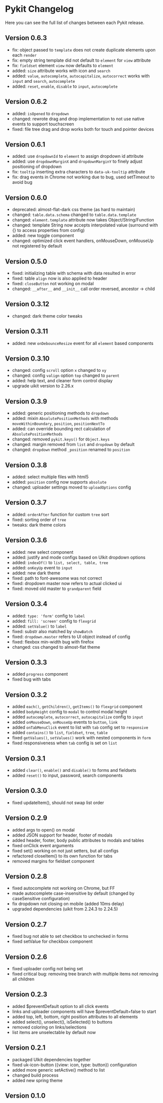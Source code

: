 Pykit Changelog
===============

Here you can see the full list of changes between each Pykit release.

Version 0.6.3
-----------
- fix: object passed to `template` does not create duplicate elements upon each `render`
- fix: empty string template did not default to `element` for `view` attribute
- fix: `fieldset` element `view` now defaults to `element`
- added: `size` attribute works with icon and `search`
- added: `value`, `autocomplete`, `autocapitalize`, `autocorrect` works with `input` and `search`, `autocomplete`
- added: `reset`, `enable`, `disable` to `input`, `autocomplete`

Version 0.6.2
-----------
- added: `isOpened` to `dropdown`
- changed: rewrote drag and drop implementation to not use native events to support touchscreen
- fixed: file tree drag and drop works both for touch and pointer devices

Version 0.6.1
-----------
- added: use `dropdownId` to `element` to assign dropdown id attribute
- added: use `dropdownMarginX` and `dropdownMarginY` to finely adjust positioning of dropdown
- fix: `tooltip` inserting extra characters to `data-uk-tooltip` attribute
- fix: drag events in Chrome not working due to bug, used setTimeout to avoid bug

Version 0.6.0
-----------
- deprecated: almost-flat-dark css theme (as hard to maintain)
- changed: `table.data.schema` changed to `table.data.template`
- changed: `element.template` attribute now takes Object/String/Function
- changed: template String now accepts interpolated value (surround with {} to access properties from config)
- added: new toggle component
- changed: optimized click event handlers, onMouseDown, onMouseUp not registered by default

Version 0.5.0
-----------
- fixed: initializing table with schema with data resulted in error
- fixed: table `align` now is also applied to header
- fixed: `closeButton` not working on modal
- changed: `__after__` and `__init__` call order reversed, ancestor -> child

Version 0.3.12
-----------
- changed: dark theme color tweaks

Version 0.3.11
-----------
- added: new `onDebounceResize` event for all `element` based components

Version 0.3.10
-----------
- changed: config `scroll` option `x` changed to `xy`
- changed: config `valign` option `top` changed to `parent`
- added: help text, and cleaner form control display
- upgrade uikit version to 2.26.x

Version 0.3.9
-----------
- added: generic positioning methods to `dropdown`
- added: mixin `AbsolutePositionMethods` with methods `moveWithinBoundary`, `position`, `positionNextTo`
- added: can override bounding rect calculation of `AbsolutePositionMethods`
- changed: removed `pykit.keys()` for `Object.keys`
- changed: margin removed from `list` and `dropdown` by default
- changed: `dropdown` method `_position` renamed to `position`

Version 0.3.8
-----------
- added: select multiple files with html5
- added: `position` config now supports `absolute`
- changed: uploader settings moved to `uploadOptions` config

Version 0.3.7
-----------
- added: `orderAfter` function for custom `tree` sort
- fixed: sorting order of `tree`
- tweaks: dark theme colors

Version 0.3.6
-----------
- added: new select component
- added: justify and mode configs based on UIkit dropdown options
- added: `indexOf()` to `list, select, table, tree`
- added: `onKeyUp` event to `input`
- added: new dark theme
- fixed: path to font-awesome was not correct
- fixed: dropdown master now refers to actual clicked ui
- fixed: moved old master to `grandparent` field

Version 0.3.4
-----------
- added: `type: 'form'` config to `label`
- added: `fill: 'screen'` config to `flexgrid`
- added: `setValue()` to `label`
- fixed: substr also matched by `showBatch`
- fixed: `dropdown.master` refers to UI object instead of config
- fixed: flexbox min-width bug with firefox
- changed: css changed to almost-flat theme

Version 0.3.3
-----------
- added `progress` component
- fixed bug with tabs

Version 0.3.2
-----------
- added `each()`, `getChildren()`, `getItems()` to `flexgrid` component
- added `bodyHeight` config to `modal` to control modal height
- added `autocomplete`, `autocorrect`, `autocapitalize` config to `input`
- added `onMouseDown`, `onMouseUp` events to `button`, `link`
- added `onTabMenuClick` event to list with `tab` config set to `responsive`
- added `contains()` to `list`, `fieldset`, `tree`, `table`
- fixed `getValues()`, `setValues()` work with nested components in `form`
- fixed responsiveness when `tab` config is set on `list`

Version 0.3.1
-----------
- added `clear()`, `enable()` and `disable()` to forms and fieldsets
- added `reset()` to input, password, search components

Version 0.3.0
-----------
- fixed updateItem(), should not swap list order

Version 0.2.9
-----------
- added args to open() on modal
- added JSON support for header, footer of modals
- added header, footer, body public attributes to modals and tables
- fixed onClick event arguments
- fixed set() working on not just setters, but all configs
- refactored closeItem() to its own function for tabs
- removed margins for fieldset component

Version 0.2.8
-----------
- fixed autocomplete not working on Chrome, but FF
- made autocomplete case-insensitive by default (changed by caseSensitive configuration)
- fix dropdown not closing on mobile (added 10ms delay)
- upgraded dependencies (uikit from 2.24.3 to 2.24.5)

Version 0.2.7
-----------
- fixed bug not able to set checkbox to unchecked in forms
- fixed setValue for checkbox component

Version 0.2.6
-----------
- fixed uploader config not being set
- fixed critical bug: removing tree branch with multiple items not removing all children

Version 0.2.3
-----------
- added $preventDefault option to all click events
- links and uploader components will have $preventDefault=false to start
- added top, left, bottom, right position attributes to all elements
- added select(), unselect(), isSelected() to buttons
- removed coloring on links/selections
- list items are unselectable by default now

Version 0.2.1
-----------
- packaged UIkit dependencies together
- fixed uk-icon-button ({view: icon, type: button}) configuration
- added more generic setActive() method to list
- changed build process
- added new spring theme

Version 0.1.0
-----------
